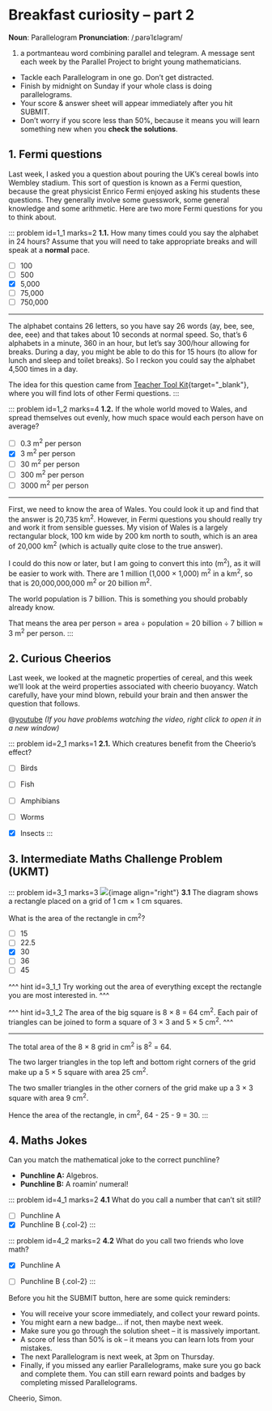 # Breakfast curiosity – part 2

<div class="dictionary">

__Noun__: Parallelogram
__Pronunciation__: /ˌparəˈlɛləɡram/

1. a portmanteau word combining parallel and telegram. A message sent each
week by the Parallel Project to bright young mathematicians.

</div>

*	Tackle each Parallelogram in one go. Don’t get distracted.
*	Finish by midnight on Sunday if your whole class is doing parallelograms.
*	Your score & answer sheet will appear immediately after you hit SUBMIT.
*	Don’t worry if you score less than 50%, because it means you will learn something new when you __check the solutions__.


## 1. Fermi questions

Last week, I asked you a question about pouring the UK’s cereal bowls into Wembley stadium. This sort of question is known as a Fermi question, because the great physicist Enrico Fermi enjoyed asking his students these questions. They generally involve some guesswork, some general knowledge and some arithmetic. Here are two more Fermi questions for you to think about.

::: problem id=1_1 marks=2
__1.1.__ How many times could you say the alphabet in 24 hours? Assume that you will need to take appropriate breaks and will speak at a __normal__ pace.

* [ ] 100
* [ ] 500
* [x] 5,000
* [ ] 75,000
* [ ] 750,000

---

The alphabet contains 26 letters, so you have say 26 words (ay, bee, see, dee, eee) and that takes about 10 seconds at normal speed. So, that’s 6 alphabets in a minute, 360 in an hour, but let’s say 300/hour allowing for breaks. During a day, you might be able to do this for 15 hours (to allow for lunch and sleep and toilet breaks). So I reckon you could say the alphabet 4,500 times in a day.

The idea for this question came from [Teacher Tool Kit](https://www.teachertoolkit.co.uk/2017/04/28/fermi-questions/){target="_blank"}, where you will find lots of other Fermi questions.
:::

::: problem id=1_2 marks=4
__1.2.__ If the whole world moved to Wales, and spread themselves out evenly, how much space would each person have on average?

* [ ] 0.3 m<sup>2</sup> per person
* [x] 3 m<sup>2</sup> per person
* [ ] 30 m<sup>2</sup> per person
* [ ] 300 m<sup>2</sup> per person
* [ ] 3000 m<sup>2</sup> per person

---

First, we need to know the area of Wales. You could look it up and find that the answer is 20,735 km<sup>2</sup>. However, in Fermi questions you should really try and work it from sensible guesses. My vision of Wales is a largely rectangular block, 100 km wide by 200 km north to south, which is an area of 20,000 km<sup>2</sup> (which is actually quite close to the true answer).

I could do this now or later, but I am going to convert this into (m<sup>2</sup>), as it will be easier to work with. There are 1 million (1,000 × 1,000) m<sup>2</sup> in a km<sup>2</sup>, so that is 20,000,000,000 m<sup>2</sup> or 20 billion m<sup>2</sup>.  

The world population is 7 billion. This is something you should probably already know.  

That means the area per person = area ÷ population =  20 billion ÷ 7 billion ≈ 3 m<sup>2</sup> per person.
:::


## 2. Curious Cheerios

Last week, we looked at the magnetic properties of cereal, and this week we’ll look at the weird properties associated with cheerio buoyancy. Watch carefully, have your mind blown, rebuild your brain and then answer the question that follows.

@[youtube](mbKAwk-OG_w?rel=0) _(If you have problems watching the video, right click to open it in a new window)_

::: problem id=2_1 marks=1
__2.1.__ Which creatures benefit from the Cheerio’s effect?

* [ ] Birds
* [ ] Fish
* [ ] Amphibians
* [ ] Worms
* [x] Insects
:::


## 3.	Intermediate Maths Challenge Problem (UKMT)
<!--- (2011) Q5 --->

::: problem id=3_1 marks=3
![](/resources/9-05-breakfast-curiosity-part2/5-ukmt-question.jpg){image align="right"}
__3.1__ The diagram shows a rectangle placed on a grid of 1 cm × 1 cm squares.

What is the area of the rectangle in cm<sup>2</sup>?

* [ ] 15
* [ ] 22.5
* [x] 30
* [ ] 36
* [ ] 45

^^^ hint id=3_1_1
Try working out the area of everything except the rectangle you are most interested in.
^^^

^^^ hint id=3_1_2
The area of the big square is 8 × 8 = 64 cm<sup>2</sup>. Each pair of triangles can be joined to form a square of 3 × 3 and 5 × 5 cm<sup>2</sup>.
^^^

---

The total area of the 8 × 8 grid in cm<sup>2</sup> is 8<sup>2</sup> = 64.

The two larger triangles in the top left and bottom right corners of the grid make up a 5 × 5 square with area 25 cm<sup>2</sup>.

The two smaller triangles in the other corners of the grid make up a 3 × 3 square with area 9 cm<sup>2</sup>.

Hence the area of the rectangle, in cm<sup>2</sup>, 64 - 25 - 9 = 30.
:::


## 4. Maths Jokes

Can you match the mathematical joke to the correct punchline?

* __Punchline A:__ Algebros.
* __Punchline B:__ A roamin’ numeral!

::: problem id=4_1 marks=2
__4.1__ What do you call a number that can’t sit still?

* [ ] Punchline A
* [x] Punchline B
{.col-2}
:::

::: problem id=4_2 marks=2
__4.2__ What do you call two friends who love math?

* [x] Punchline A
* [ ] Punchline B
{.col-2}
:::


Before you hit the SUBMIT button, here are some quick reminders:

*	You will receive your score immediately, and collect your reward points.
*	You might earn a new badge... if not, then maybe next week.
*	Make sure you go through the solution sheet – it is massively important.
*	A score of less than 50% is ok – it means you can learn lots from your mistakes.
*	The next Parallelogram is next week, at 3pm on Thursday.
*	Finally, if you missed any earlier Parallelograms, make sure you go back and complete them. You can still earn reward points and badges by completing missed Parallelograms.

Cheerio,
Simon.
